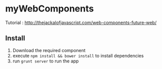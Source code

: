 myWebComponents
===============

Tutorial : http://thejackalofjavascript.com/web-components-future-web/ 

Install
-------

1. Download the required component
2. execute ```npm install && bower install``` to install dependencies
3. run ```grunt server``` to run the app
